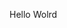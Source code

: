 Hello Wolrd




































































































































































































































































































































































































































































































